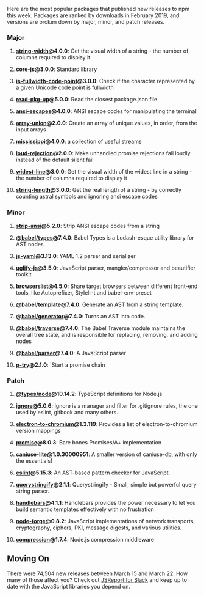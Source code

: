Here are the most popular packages that published new releases to npm this week. Packages are ranked by downloads in February 2019, and versions are broken down by major, minor, and patch releases.

### Major

1) **[string-width](https://npmjs.com/package/string-width)@4.0.0**: Get the visual width of a string - the number of columns required to display it

2) **[core-js](https://npmjs.com/package/core-js)@3.0.0**: Standard library

3) **[is-fullwidth-code-point](https://npmjs.com/package/is-fullwidth-code-point)@3.0.0**: Check if the character represented by a given Unicode code point is fullwidth

4) **[read-pkg-up](https://npmjs.com/package/read-pkg-up)@5.0.0**: Read the closest package.json file

5) **[ansi-escapes](https://npmjs.com/package/ansi-escapes)@4.0.0**: ANSI escape codes for manipulating the terminal

6) **[array-union](https://npmjs.com/package/array-union)@2.0.0**: Create an array of unique values, in order, from the input arrays

7) **[mississippi](https://npmjs.com/package/mississippi)@4.0.0**: a collection of useful streams

8) **[loud-rejection](https://npmjs.com/package/loud-rejection)@2.0.0**: Make unhandled promise rejections fail loudly instead of the default silent fail

9) **[widest-line](https://npmjs.com/package/widest-line)@3.0.0**: Get the visual width of the widest line in a string - the number of columns required to display it

10) **[string-length](https://npmjs.com/package/string-length)@3.0.0**: Get the real length of a string - by correctly counting astral symbols and ignoring ansi escape codes

### Minor

1) **[strip-ansi](https://npmjs.com/package/strip-ansi)@5.2.0**: Strip ANSI escape codes from a string

2) **[@babel/types](https://npmjs.com/package/@babel/types)@7.4.0**: Babel Types is a Lodash-esque utility library for AST nodes

3) **[js-yaml](https://npmjs.com/package/js-yaml)@3.13.0**: YAML 1.2 parser and serializer

4) **[uglify-js](https://npmjs.com/package/uglify-js)@3.5.0**: JavaScript parser, mangler/compressor and beautifier toolkit

5) **[browserslist](https://npmjs.com/package/browserslist)@4.5.0**: Share target browsers between different front-end tools, like Autoprefixer, Stylelint and babel-env-preset

6) **[@babel/template](https://npmjs.com/package/@babel/template)@7.4.0**: Generate an AST from a string template.

7) **[@babel/generator](https://npmjs.com/package/@babel/generator)@7.4.0**: Turns an AST into code.

8) **[@babel/traverse](https://npmjs.com/package/@babel/traverse)@7.4.0**: The Babel Traverse module maintains the overall tree state, and is responsible for replacing, removing, and adding nodes

9) **[@babel/parser](https://npmjs.com/package/@babel/parser)@7.4.0**: A JavaScript parser

10) **[p-try](https://npmjs.com/package/p-try)@2.1.0**: `Start a promise chain

### Patch

1) **[@types/node](https://npmjs.com/package/@types/node)@10.14.2**: TypeScript definitions for Node.js

2) **[ignore](https://npmjs.com/package/ignore)@5.0.6**: Ignore is a manager and filter for .gitignore rules, the one used by eslint, gitbook and many others.

3) **[electron-to-chromium](https://npmjs.com/package/electron-to-chromium)@1.3.119**: Provides a list of electron-to-chromium version mappings

4) **[promise](https://npmjs.com/package/promise)@8.0.3**: Bare bones Promises/A+ implementation

5) **[caniuse-lite](https://npmjs.com/package/caniuse-lite)@1.0.30000951**: A smaller version of caniuse-db, with only the essentials!

6) **[eslint](https://npmjs.com/package/eslint)@5.15.3**: An AST-based pattern checker for JavaScript.

7) **[querystringify](https://npmjs.com/package/querystringify)@2.1.1**: Querystringify - Small, simple but powerful query string parser.

8) **[handlebars](https://npmjs.com/package/handlebars)@4.1.1**: Handlebars provides the power necessary to let you build semantic templates effectively with no frustration

9) **[node-forge](https://npmjs.com/package/node-forge)@0.8.2**: JavaScript implementations of network transports, cryptography, ciphers, PKI, message digests, and various utilities.

10) **[compression](https://npmjs.com/package/compression)@1.7.4**: Node.js compression middleware

Moving On
---------

There were 74,504 new releases between March 15 and March 22. How many of those affect you? Check out [JSReport for Slack](https://js.report/slack) and keep up to date with the JavaScript libraries you depend on.
